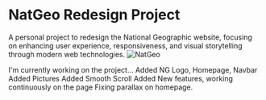 # NatGeo Redesign Project 
A personal project to redesign the National Geographic website, focusing on enhancing user experience, responsiveness, and visual storytelling through modern web technologies.
![NatGeo](https://github.com/user-attachments/assets/ea2b46aa-9917-40e8-b3ee-cf7f0e07e988)

I'm currently working on the project...
Added NG Logo, Homepage, Navbar
Added Pictures
Added Smooth Scroll
Added New features, working continuously on the page
Fixing parallax on homepage.
